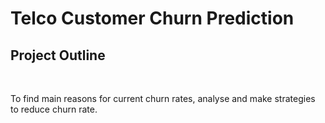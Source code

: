 # Telco Customer Churn Prediction
 
<h2>Project Outline</h2><br>
<p>To find main reasons for current churn rates, analyse and make strategies to reduce churn rate. </p>
